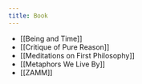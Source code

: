```yaml
---
title: Book
---
```


- [[Being and Time]]
- [[Critique of Pure Reason]]
- [[Meditations on First Philosophy]]
- [[Metaphors We Live By]]
- [[ZAMM]]
